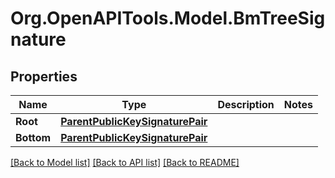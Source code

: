 # Org.OpenAPITools.Model.BmTreeSignature

## Properties

Name | Type | Description | Notes
------------ | ------------- | ------------- | -------------
**Root** | [**ParentPublicKeySignaturePair**](ParentPublicKeySignaturePair.md) |  | 
**Bottom** | [**ParentPublicKeySignaturePair**](ParentPublicKeySignaturePair.md) |  | 

[[Back to Model list]](../README.md#documentation-for-models) [[Back to API list]](../README.md#documentation-for-api-endpoints) [[Back to README]](../README.md)

